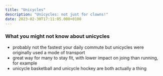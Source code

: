 ```yaml
---
title: "Unicycles"
description: "Unicycles: not just for clowns!"
date: 2023-02-30T17:11:05.000+0100
---
```


### What you might not know about unicycles

- probably not the fastest your daily commute but unicycles were originally used a mode of transport
- great way for many to stay fit, with lower impact on joing than running, for example
- unicycle basketball and unicycle hockey are both actually a thing
